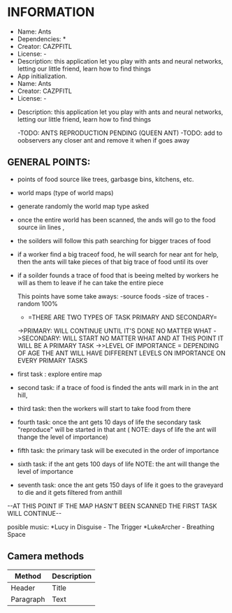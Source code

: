 # INFORMATION
* Name: Ants
* Dependencies: *
* Creator: CAZPFITL
* License: -
* Description: this application let you play with ants and neural networks, letting our little friend, learn how to find things
* App initialization.
* Name: Ants
* Creator: CAZPFITL
* License: -
- Description: this application let you play with ants and neural networks, letting our little friend, learn how to find things

    -TODO: ANTS REPRODUCTION PENDING (QUEEN ANT)
    -TODO: add to oobservers any closer ant and remove it when if goes away


## GENERAL POINTS:
* points of food source like trees, garbasge bins, kitchens, etc.
* world maps (type of world maps)
* generate randomly the world map type asked
* once the entire world has been scanned, the ands will go to the food source iin lines , 
* the soilders will follow this path searching for bigger traces of food
* if a worker find a big traceof food, he will search for near ant for help, then the ants will take pieces of that big trace of food until its over
* if a soilder founds a trace of food that is beeing melted by workers he will as them to leave if he can take the entire piece
    
     This points have some take aways:
         -source foods 
         -size of traces
         -random 100%

    - =THERE ARE TWO TYPES OF TASK PRIMARY AND SECONDARY=

    ->PRIMARY: WILL CONTINUE UNTIL IT'S DONE NO MATTER WHAT
    ->SECONDARY: WILL START NO MATTER WHAT AND AT THIS POINT IT WILL BE A PRIMARY TASK
    ->>LEVEL OF IMPORTANCE = DEPENDING OF AGE THE ANT WILL HAVE DIFFERENT LEVELS ON IMPORTANCE ON EVERY PRIMARY TASKS

* first task : explore entire map 
* second task: if a trace of food is finded the ants will mark in in the ant hill, 
* third task: then the workers will start to take food from there
* fourth task: once the ant gets 10 days of life the secondary task "reproduce" will be started in that ant ( NOTE: days of life the ant will thange the level of importance)
* fifth task: the primary task will be executed in the order of importance
* sixth task: if the ant gets 100 days of life NOTE: the ant will thange the level of importance
* seventh task: once the ant gets 150 days of life it goes to the graveyard to die and it gets filtered from anthill 

 --AT THIS POINT IF THE MAP HASN'T BEEN SCANNED THE FIRST TASK WILL CONTINUE--
 
 posible music: 
    *Lucy in Disguise - The Trigger
    *LukeArcher - Breathing Space

## Camera methods

| Method      | Description |
| ----------- | ----------- |
| Header      | Title       |
| Paragraph   | Text        |
 
